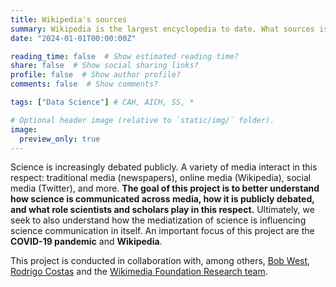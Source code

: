 ```yaml
---
title: Wikipedia's sources
summary: Wikipedia is the largest encyclopedia to date. What sources is it based on? How is it used by the public? How can it be improved?
date: "2024-01-01T00:00:00Z"

reading_time: false  # Show estimated reading time?
share: false  # Show social sharing links?
profile: false  # Show author profile?
comments: false  # Show comments?

tags: ["Data Science"] # CAH, AICH, SS, *

# Optional header image (relative to `static/img/` folder).
image:
  preview_only: true
---
```


Science is increasingly debated publicly. A variety of media interact in this respect: traditional media (newspapers), online media (Wikipedia), social media (Twitter), and more. **The goal of this project is to better understand how science is communicated across media, how it is publicly debated, and what role scientists and scholars play in this respect.** Ultimately, we seek to also understand how the mediatization of science is influencing science communication in itself. An important focus of this project are the **COVID-19 pandemic** and **Wikipedia**.

This project is conducted in collaboration with, among others, [Bob West](https://dlab.epfl.ch/people/west), [Rodrigo Costas](https://www.cwts.nl/people/rodrigocostas) and the [Wikimedia Foundation Research team](https://research.wikimedia.org).